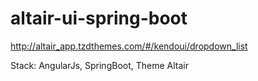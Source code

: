 # altair-ui-spring-boot
http://altair_app.tzdthemes.com/#/kendoui/dropdown_list

Stack: AngularJs, SpringBoot, Theme Altair
